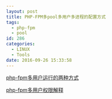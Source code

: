 ```yaml
---
layout: post
title: PHP-FPM多pool多用户多进程的配置方式
tags:
  - php-fpm
  - pool
id: 286
categories:
  - LINUX
  - Tools
date: 2016-09-26 15:33:58
---
```


[php-fpm多用户运行的两种方式](http://www.renyiwei.com/archives/1253.html)

[php-fpm多用户权限解释](http://www.cnblogs.com/zrp2013/p/4183546.html)